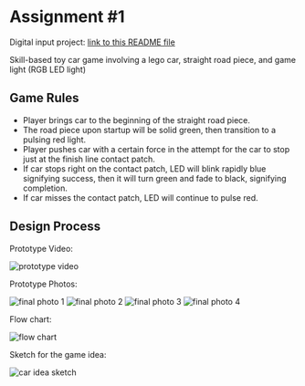 # Assignment #1

Digital input project: [link to this README file](./README.md)

Skill-based toy car game involving a lego car, straight road piece, and game light (RGB LED light)

## Game Rules

* Player brings car to the beginning of the straight road piece.
* The road piece upon startup will be solid green, then transition to a pulsing red light.
* Player pushes car with a certain force in the attempt for the car to stop just at the finish line contact patch.
* If car stops right on the contact patch, LED will blink rapidly blue signifying success, then it will turn green and fade to black, signifying completion.
* If car misses the contact patch, LED will continue to pulse red.

## Design Process

Prototype Video:

![prototype video](./ShortVideo.gif)


Prototype Photos:

![final photo 1](./FinalPhoto_1.jpg)
![final photo 2](./FinalPhoto_2.jpg)
![final photo 3](./FinalPhoto_3.jpg)
![final photo 4](./FinalPhoto_4.jpg)


Flow chart:

![flow chart](./Flowchart.jpg)


Sketch for the game idea:

![car idea sketch](./Sketch_2.jpg)
